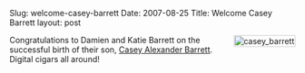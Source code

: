 Slug: welcome-casey-barrett
Date: 2007-08-25
Title: Welcome Casey Barrett
layout: post

<img  alt="casey_barrett" class="at-xid-6a010534988cd3970b0120a5b36631970c " src="http://steveivy.typepad.com/.a/6a010534988cd3970b0120a5b36631970c-pi" style="float:right; margin: 0 0 8px 8px; padding: 1px; border: 1px solid #ccc;" />

Congratulations to Damien and Katie Barrett on the successful birth of their son, [Casey Alexander Barrett](http://casey.barrett.org/). Digital cigars all around!
